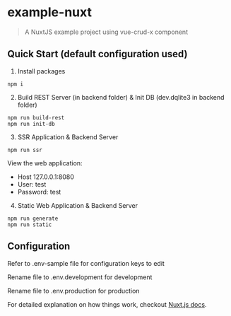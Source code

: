 # example-nuxt

> A NuxtJS example project using vue-crud-x component

## Quick Start (default configuration used)

1. Install packages

```
npm i
```

2. Build REST Server (in backend folder) & Init DB (dev.dqlite3 in backend folder)

```
npm run build-rest
npm run init-db
```

3. SSR Application & Backend Server

```
npm run ssr
```

View the web application:
  - Host 127.0.0.1:8080
  - User: test
  - Password: test

4. Static Web Application & Backend Server

```
npm run generate
npm run static
```

## Configuration

Refer to .env-sample file for configuration keys to edit

Rename file to .env.development for development

Rename file to .env.production for production


For detailed explanation on how things work, checkout [Nuxt.js docs](https://nuxtjs.org).

